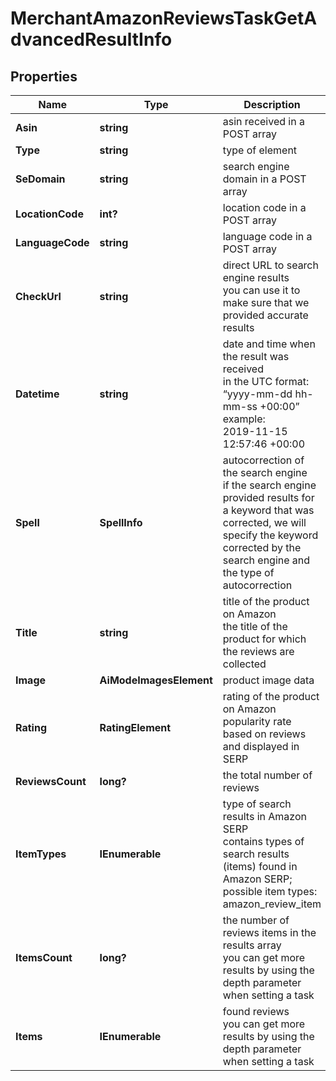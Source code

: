 # MerchantAmazonReviewsTaskGetAdvancedResultInfo


## Properties

| Name | Type | Description | Notes |
|------------ | ------------- | ------------- | -------------|
**Asin** | **string** | asin received in a POST array |[optional]|
**Type** | **string** | type of element |[optional]|
**SeDomain** | **string** | search engine domain in a POST array |[optional]|
**LocationCode** | **int?** | location code in a POST array |[optional]|
**LanguageCode** | **string** | language code in a POST array |[optional]|
**CheckUrl** | **string** | direct URL to search engine results<br>you can use it to make sure that we provided accurate results |[optional]|
**Datetime** | **string** | date and time when the result was received<br>in the UTC format: “yyyy-mm-dd hh-mm-ss +00:00”<br>example:<br>2019-11-15 12:57:46 +00:00 |[optional]|
**Spell** | **SpellInfo** | autocorrection of the search engine<br>if the search engine provided results for a keyword that was corrected, we will specify the keyword corrected by the search engine and the type of autocorrection |[optional]|
**Title** | **string** | title of the product on Amazon<br>the title of the product for which the reviews are collected |[optional]|
**Image** | **AiModeImagesElement** | product image data |[optional]|
**Rating** | **RatingElement** | rating of the product on Amazon<br>popularity rate based on reviews and displayed in SERP |[optional]|
**ReviewsCount** | **long?** | the total number of reviews |[optional]|
**ItemTypes** | **IEnumerable<string>** | type of search results in Amazon SERP<br>contains types of search results (items) found in Amazon SERP;<br>possible item types:<br>amazon_review_item |[optional]|
**ItemsCount** | **long?** | the number of reviews items in the results array<br>you can get more results by using the depth parameter when setting a task |[optional]|
**Items** | **IEnumerable<AmazonReviewItem>** | found reviews<br>you can get more results by using the depth parameter when setting a task |[optional]|
